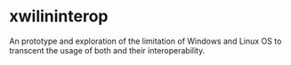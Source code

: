 # xwilininterop
An prototype and exploration of the limitation of Windows and Linux OS to transcent the usage of both and their interoperability.
